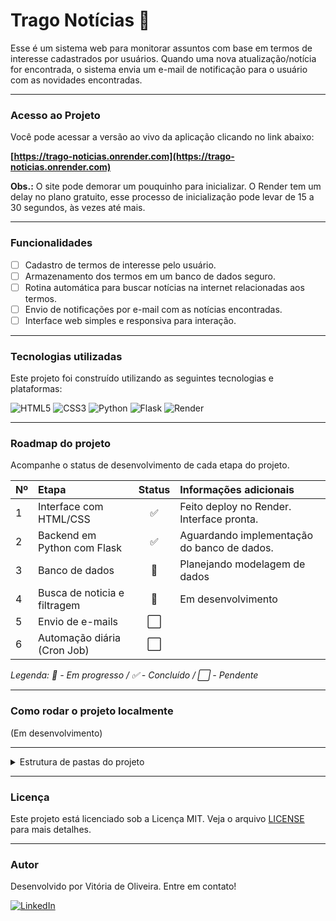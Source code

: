 # Trago Notícias 📰

Esse é um sistema web para monitorar assuntos com base em termos de interesse cadastrados por usuários. Quando uma nova atualização/notícia for encontrada, o sistema envia um e-mail de notificação para o usuário com as novidades encontradas.

---

### Acesso ao Projeto

Você pode acessar a versão ao vivo da aplicação clicando no link abaixo:

**[https://trago-noticias.onrender.com](https://trago-noticias.onrender.com)**

**Obs.:** O site pode demorar um pouquinho para inicializar. O Render tem um delay no plano gratuito, esse processo de inicialização pode levar de 15 a 30 segundos, às vezes até mais.

---

### Funcionalidades

- [ ] Cadastro de termos de interesse pelo usuário.
- [ ] Armazenamento dos termos em um banco de dados seguro.
- [ ] Rotina automática para buscar notícias na internet relacionadas aos termos.
- [ ] Envio de notificações por e-mail com as notícias encontradas.
- [ ] Interface web simples e responsiva para interação.

---

### Tecnologias utilizadas

Este projeto foi construído utilizando as seguintes tecnologias e plataformas:

![HTML5](https://img.shields.io/badge/HTML5-E34F26?style=for-the-badge&logo=html5&logoColor=white)
![CSS3](https://img.shields.io/badge/CSS3-1572B6?style=for-the-badge&logo=css3&logoColor=white)
![Python](https://img.shields.io/badge/Python-3776AB?style=for-the-badge&logo=python&logoColor=white) ![Flask](https://img.shields.io/badge/Flask-000000?style=for-the-badge&logo=flask&logoColor=white)
![Render](https://img.shields.io/badge/Render-46E3B7?style=for-the-badge&logo=render&logoColor=white) 

---

### Roadmap do projeto

Acompanhe o status de desenvolvimento de cada etapa do projeto.

| Nº  | Etapa                         | Status | Informações adicionais            |
|:----|:------------------------------|:------:|:----------------------------------|
| 1   | Interface com HTML/CSS        |   ✅   | Feito deploy no Render. Interface pronta.  |
| 2   | Backend em Python com Flask   |   ✅   | Aguardando implementação do banco de dados. |
| 3   | Banco de dados                |   🚧   | Planejando modelagem de dados     |
| 4   | Busca de noticia e filtragem  |   🚧   | Em desenvolvimento                |
| 5   | Envio de e-mails              |   ⬜   |                                   |
| 6   | Automação diária (Cron Job)   |   ⬜   |                                   |

*Legenda: 🚧 - Em progresso / ✅ - Concluído / ⬜ - Pendente*

---

### Como rodar o projeto localmente

(Em desenvolvimento)

---

<details>
<summary>Estrutura de pastas do projeto</summary>

```plaintext
trago-noticias/
├── app/
│   ├── __init__.py
│   ├── config.py
│   ├── allowlist.txt
│   ├── controllers/
│   │   ├── __init__.py
│   │   └── home_controller.py
│   ├── services/
│   │   ├── web_scraper.py
│   │   └── filtro.py
│   ├── models/
│   │   ├── __init__.py
│   │   └── termo.py
│   ├── templates/
│   │   ├── base.html
│   │   ├── contact.html
│   │   ├── about.html
│   │   ├── privacy.html
│   │   ├── index.html
│   │   └── errors-pages/
│   │       ├── 505.html
│   │       └── 404.html
│   └── static/
│       ├── responsive.css
│       └── style.css
|    
├── run.py
├── requirements.txt
├── .cz.toml
├── README.md
└── .gitignore
```
</details> 

---

### Licença

Este projeto está licenciado sob a Licença MIT. Veja o arquivo [LICENSE](LICENSE) para mais detalhes.

---

### Autor

Desenvolvido por Vitória de Oliveira. Entre em contato!

[![LinkedIn](https://img.shields.io/badge/LinkedIn-0077B5?style=for-the-badge&logo=linkedin&logoColor=white)](https://www.linkedin.com/in/vitoriadeo/)